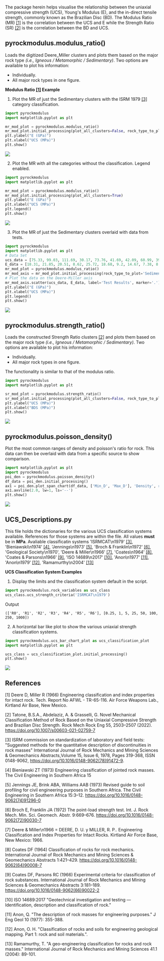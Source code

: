 The package herein helps visualise the relationship between the uniaxial compressive strength (UCS), Young's Modulus (E), and the in-direct tensile strength, commonly known as the Brazilian Disc (BD). The Modulus Ratio (MR) [[1]](#1) is the correlation between the UCS and E while the Strength Ratio (SR) [[2]](#2) is the correlation between the BD and UCS.

## pyrockmodulus.modulus_ratio()

Loads the digitized Deere_Miller clusters and plots them based on the major rock type *(i.e., Igneous / Metamorphic / Sedimentary)*. Two options are available to plot his information: 
- Individually.
- All major rock types in one figure.

**Modulus Ratio [[1]](#1) Example**

1. Plot the MR of just the Sedimentary clusters with the ISRM 1979 [[3]](#3) category classification.
```python
import pyrockmodulus
import matplotlib.pyplot as plt

mr_mod_plot = pyrockmodulus.modulus_ratio()
mr_mod_plot.initial_processing(plot_all_clusters=False, rock_type_to_plot='Sedimentary', ucs_class_type="ISRMCAT\n1979")
plt.ylabel("E (GPa)")
plt.xlabel("UCS (MPa)")
plt.show()
```
![](./pyrockmodulus/images/example01.png)

2. Plot the MR with all the categories without the classification. Legend enabled. 

```python
import pyrockmodulus
import matplotlib.pyplot as plt

mr_mod_plot = pyrockmodulus.modulus_ratio()
mr_mod_plot.initial_processing(plot_all_clusters=True)
plt.ylabel("E (GPa)")
plt.xlabel("UCS (MPa)")
plt.legend()
plt.show()
```
![](./pyrockmodulus/images/example02.png)

3. Plot the MR of just the Sedimentary clusters overlaid with data from tests.

```python
import pyrockmodulus
import matplotlib.pyplot as plt
# Data Set
ucs_data = [75.33, 99.03, 111.69, 30.17, 73.76, 41.69, 42.09, 60.99, 39.65, 94.52, 104.6, 102.03]
E_data = [18.31, 21.85, 20.51, 8.62, 25.72, 18.68, 9.2, 14.67, 7.38, 8.48, 8.7, 8.82]
mr_mod_plot = pyrockmodulus.modulus_ratio()
mr_mod_axis = mr_mod_plot.initial_processing(rock_type_to_plot='Sedimentary')
# Plot the data on the Deere-Miller axis
mr_mod_axis.scatter(ucs_data, E_data, label='Test Results', marker='.')
plt.ylabel("E (GPa)")
plt.xlabel("UCS (MPa)")
plt.legend()
plt.show()
```
 ![](./pyrockmodulus/images/example_withdata.png)

## pyrockmodulus.strength_ratio()

Loads the constructed Strength Ratio clusters [[2]](#2) and plots them based on the major rock type *(i.e., Igneous / Metamorphic / Sedimentary)*. Two options are available to plot his information: 
- Individually.
- All major rock types in one figure.

The functionality is similar to that of the modulus ratio. 

```python
import pyrockmodulus
import matplotlib.pyplot as plt

sr_mod_plot = pyrockmodulus.strength_ratio()
sr_mod_plot.initial_processing(plot_all_clusters=False, rock_type_to_plot='Sedimentary')
plt.ylabel("UCS (MPa)")
plt.xlabel("BDS (MPa)")
plt.show()
```
![](./pyrockmodulus/images/example06.png)

## pyrockmodulus.poisson_density()

Plot the most common ranges of density and poisson's ratio for rock. This data can then be overlaid with data from a specific source to show comparison. 

```python
import matplotlib.pyplot as plt
import pyrockmodulus
poi_den = pyrockmodulus.poisson_density()
df_data = poi_den.initial_processing()
ax1 = poi_den.plot_span_chart(df_data, ['Min_D', 'Max_D'], 'Density', r'$\rho$ g/cm$^{3}$')
ax1.axvline(2.0, lw=1, ls='--')
plt.show()
```

![](./pyrockmodulus/images/example_PR_DEN.png)

## UCS_Descriptions.py

This file holds the dictionaries for the various UCS classification systems available. References for those systems are within the file. All values **must** be in **MPa**.
Avaliable classificatin systems 'ISRMCAT\n1979' [[3]](#3), 'Bieniawski\n1974' [[4]](#4), 'Jennings\n1973' [[5]](#5), 'Broch & Franklin\n1972' [[6]](#6), 'Geological Society\n1970', 'Deere & Miller\n1966' [[7]](#7), 'Coates\n1964' [[8]](#8), 'Coates & Parsons\n1966' [[9]](#9), 'ISO 14689\n2017' [[10]](#10), 'Anon\n1977' [[11]](#11), 'Anon\n1979' [[12]](#12), 'Ramamurthy\n2004' [[13]](#13)

**UCS Classification System Examples** 

1. Display the limits and the classification system default in the script. 
```python
import pyrockmodulus.rock_variables as ucs_class
ucs_class.ucs_strength_criteria('ISRMCAT\n1979')
```
Output
```
(['R0', 'R1', 'R2', 'R3', 'R4', 'R5', 'R6'], [0.25, 1, 5, 25, 50, 100, 250, 1000])
```

2. A horizontal bar like plot to show the various uniaxial strength classification systems.

```python
import pyrockmodulus.ucs_bar_chart_plot as ucs_classification_plot
import matplotlib.pyplot as plt

ucs_class = ucs_classification_plot.initial_processing()
plt.show()
```
![](./pyrockmodulus/images/example04.png)

## References
<a id="1">[1]</a> 
Deere D, Miller R (1966) Engineering classification and index properties for intact rock. Tech. Report No AFWL - TR-65-116. Air Force Weapons Lab., Kirtland Air Base, New Mexico.

<a id="2">[2]</a>
Tatone, B.S.A., Abdelaziz, A. & Grasselli, G. Novel Mechanical Classification Method of Rock Based on the Uniaxial Compressive Strength and Brazilian Disc Strength. Rock Mech Rock Eng 55, 2503–2507 (2022). https://doi.org/10.1007/s00603-021-02759-7

<a id="3">[3]</a>
ISRM commission on standardization of laboratory and field tests: "Suggested methods for the quantitative description of discontinuities in rock masses" International Journal of Rock Mechanics and Mining Sciences & Geomechanics Abstracts,Volume 15, Issue 6, 1978, Pages 319-368, ISSN 0148-9062, https://doi.org/10.1016/0148-9062(78)91472-9.

<a id="4">[4]</a>
Bieniawski ZT (1973) Engineering classification of jointed rock masses. The Civil Engineering in Southern Africa 15

<a id="5">[5]</a>
Jennings JE, Brink ABA, Williams AAB (1973) Revised guide to soil profiling for civil engineering purposes in Southern Africa. The Civil Engineering in Southern Africa 15:3–12. https://doi.org/10.1016/0148-9062(74)91296-0

<a id="6">[6]</a>
Broch E, Franklin JA (1972) The point-load strength test. Int. J. Rock Mech. Min. Sci. Geomech. Abstr. 9:669–676. https://doi.org/10.1016/0148-9062(72)90030-7

<a id="7">[7]</a>
Deere & Miller\n1966 = DEERE, D. U. y MILLER, R. P.. Engineering Classification and Index Properties for Intact Rocks. Kirtland Air Force Base, New Mexico: 1966.

<a id="8">[8]</a>
Coates DF (1964) Classification of rocks for rock mechanics. International Journal of Rock Mechanics and Mining Sciences & Geomechanics Abstracts 1:421–429. https://doi.org/10.1016/0148-9062(64)90008-7

<a id="9">[9]</a>
Coates DF, Parsons RC (1966) Experimental criteria for classification of rock substances. International Journal of Rock Mechanics and Mining Sciences & Geomechanics Abstracts 3:181–189. https://doi.org/10.1016/0148-9062(66)90022-2

<a id="10">[10]</a>
ISO 14689:2017 "Geotechnical investigation and testing — Identification, description and classification of rock."

<a id="11">[11]</a>
Anon, Q. "The description of rock masses for engineering purposes." J Eng Geol 10 (1977): 355-388.

<a id="12">[12]</a>
Anon, O. H. "Classification of rocks and soils for engineering geological mapping. Part 1: rock and soil materials.".

<a id="13">[13]</a>
Ramamurthy, T. "A geo-engineering classification for rocks and rock masses." International Journal of Rock Mechanics and Mining Sciences 41.1 (2004): 89-101.